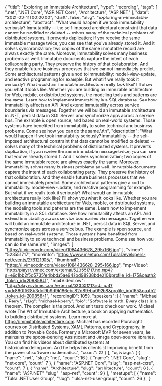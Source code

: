 {
  "title": "Exploring an Immutable Architecture",
  "type": "recording",
  "tags": [
    ".net",
    ".NET Core",
    "ASP.NET Core",
    "Architecture",
    "ASP.NET"
  ],
  "date": "2021-03-11T00:00:00",
  "draft": false,
  "slug": "exploring-an-immutable-architecture",
  "abstract": "What would happen if we took immutability seriously? Immutability -- the self-imposed architectural constraint that data cannot be modified or deleted -- solves many of the technical problems of distributed systems. It prevents duplication; if you receive the same immutable message twice, you can see that you've already stored it. And it solves synchronization; two copies of the same immutable record are always exactly the same. Moreover, immutability solves many business problems as well. Immutable documents capture the intent of each collaborating party. They preserve the history of that collaboration. And they enable future business processes that we cannot immediately predict. Some architectural patterns give a nod to immutability: model-view-update, and reactive programming for example. But what if we really took it seriously? What would an immutable architecture really look like? I'll show you what it looks like. Whether you are building an immutable architecture for Web, mobile, or distributed systems, the modeling tools and patterns are the same. Learn how to implement immutability in a SQL database. See how immutability affects an API. And extend immutability across service boundaries via messages. Together we will build an immutable architecture in .NET, persist data in SQL Server, and synchronize apps across a service bus. The example is open source, and based on real-world systems. Those systems have benefited from immutability to solve technical and business problems. Come see how you can do the same.\r\n",
  "description": "What would happen if we took immutability seriously? Immutability -- the self-imposed architectural constraint that data cannot be modified or deleted -- solves many of the technical problems of distributed systems. It prevents duplication; if you receive the same immutable message twice, you can see that you've already stored it. And it solves synchronization; two copies of the same immutable record are always exactly the same. Moreover, immutability solves many business problems as well. Immutable documents capture the intent of each collaborating party. They preserve the history of that collaboration. And they enable future business processes that we cannot immediately predict. Some architectural patterns give a nod to immutability: model-view-update, and reactive programming for example. But what if we really took it seriously? What would an immutable architecture really look like? I'll show you what it looks like. Whether you are building an immutable architecture for Web, mobile, or distributed systems, the modeling tools and patterns are the same. Learn how to implement immutability in a SQL database. See how immutability affects an API. And extend immutability across service boundaries via messages. Together we will build an immutable architecture in .NET, persist data in SQL Server, and synchronize apps across a service bus. The example is open source, and based on real-world systems. Those systems have benefited from immutability to solve technical and business problems. Come see how you can do the same.\r\n",
  "images": [
    "https://i.vimeocdn.com/video/1084436628_295x166.jpg"
  ],
  "vimeo": "523551717",
  "moreinfo": "https://www.meetup.com/TulsaDevelopers-net/events/276121905/",
  "thumbnail": "https://i.vimeocdn.com/video/1084436628_295x166.jpg",
  "mp4Video": "http://player.vimeo.com/external/523551717.hd.mp4?s=e9c1bb2f5d5735fe4bbda5ae942bd98938bde310&profile_id=175&oauth2_token_id=20985841",
  "mp4VideoLow": "http://player.vimeo.com/external/523551717.sd.mp4?s=dc880ff6f8b3dcf9b9d9b186ebd82d89eba092b8&profile_id=165&oauth2_token_id=20985841",
  "recordingID": 1059,
  "speakers": [
    {
      "name": "Michael L Perry",
      "slug": "michael-l-perry",
      "bio": "Software is math. Every class is a theorem. The compiler is the proof. And unit tests check our work. Michael wrote The Art of Immutable Architecture, a book on applying mathematics to building distributed systems. Learn more at https://immutablearchitecture.com. Michael has recorded Pluralsight courses on Distributed Systems, XAML Patterns, and Cryptography, in addition to Provable Code. Formerly a Microsoft MVP for seven years, he maintains the spoon-bending Assisticant and Jinaga open-source libraries. You can find his videos about distributed systems at historicalmodeling.com. And he helps his clients at Improving benefit from the power of software mathematics.",
      "count": 23
    }
  ],
  "ugtvtags": [
    {
      "name": ".net",
      "slug": "net",
      "count": 16
    },
    {
      "name": ".NET Core",
      "slug": "net-core",
      "count": 7
    },
    {
      "name": "ASP.NET Core",
      "slug": "asp-net-core",
      "count": 7
    },
    {
      "name": "Architecture",
      "slug": "architecture",
      "count": 6
    },
    {
      "name": "ASP.NET",
      "slug": "asp-net",
      "count": 9
    }
  ],
  "meetups": [
    {
      "name": "Tulsa .NET User Group",
      "slug": "tulsa-net-user-group",
      "count": 26
    }
  ]
}
